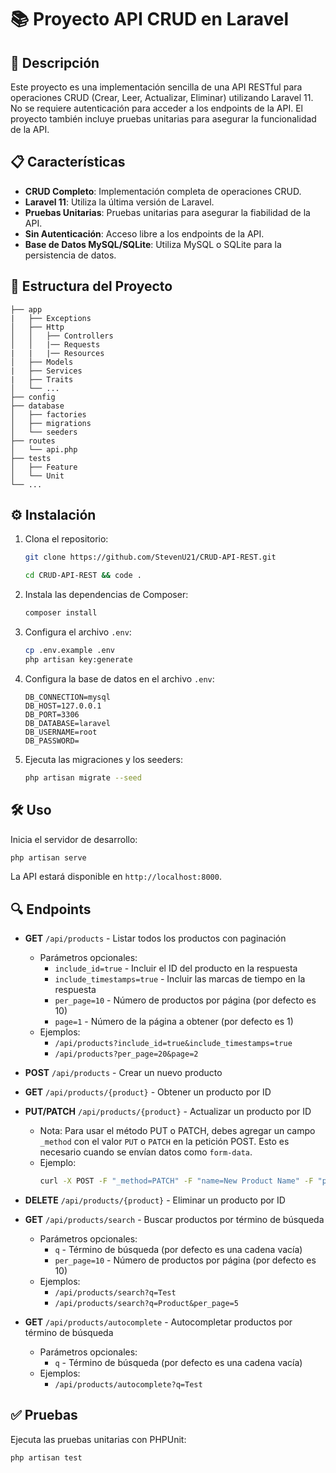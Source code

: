 # 📚 Proyecto API CRUD en Laravel

## 🚀 Descripción

Este proyecto es una implementación sencilla de una API RESTful para operaciones CRUD (Crear, Leer, Actualizar, Eliminar) utilizando Laravel 11. No se requiere autenticación para acceder a los endpoints de la API. El proyecto también incluye pruebas unitarias para asegurar la funcionalidad de la API.

## 📋 Características

- **CRUD Completo**: Implementación completa de operaciones CRUD.
- **Laravel 11**: Utiliza la última versión de Laravel.
- **Pruebas Unitarias**: Pruebas unitarias para asegurar la fiabilidad de la API.
- **Sin Autenticación**: Acceso libre a los endpoints de la API.
- **Base de Datos MySQL/SQLite**: Utiliza MySQL o SQLite para la persistencia de datos.

## 📂 Estructura del Proyecto

```
├── app
|   ├── Exceptions
│   ├── Http
│   │   ├── Controllers
│   │   |── Requests
|   |   |── Resources
│   ├── Models
|   ├── Services
|   ├── Traits
│   └── ...
├── config
├── database
│   ├── factories
│   ├── migrations
│   └── seeders
├── routes
│   └── api.php
├── tests
│   ├── Feature
│   └── Unit
└── ...
```

## ⚙️ Instalación

1. Clona el repositorio:

    ```bash
    git clone https://github.com/StevenU21/CRUD-API-REST.git
    ```

    ```bash
    cd CRUD-API-REST && code .
    ```

2. Instala las dependencias de Composer:

    ```bash
    composer install
    ```

3. Configura el archivo `.env`:

    ```bash
    cp .env.example .env
    php artisan key:generate
    ```

4. Configura la base de datos en el archivo `.env`:

    ```dotenv
    DB_CONNECTION=mysql
    DB_HOST=127.0.0.1
    DB_PORT=3306
    DB_DATABASE=laravel
    DB_USERNAME=root
    DB_PASSWORD=
    ```

5. Ejecuta las migraciones y los seeders:

    ```bash
    php artisan migrate --seed
    ```

## 🛠️ Uso

Inicia el servidor de desarrollo:

```bash
php artisan serve
```

La API estará disponible en `http://localhost:8000`.

## 🔍 Endpoints

- **GET** `/api/products` - Listar todos los productos con paginación
  - Parámetros opcionales:
    - `include_id=true` - Incluir el ID del producto en la respuesta
    - `include_timestamps=true` - Incluir las marcas de tiempo en la respuesta
    - `per_page=10` - Número de productos por página (por defecto es 10)
    - `page=1` - Número de la página a obtener (por defecto es 1)
  - Ejemplos:
    - `/api/products?include_id=true&include_timestamps=true`
    - `/api/products?per_page=20&page=2`

- **POST** `/api/products` - Crear un nuevo producto

- **GET** `/api/products/{product}` - Obtener un producto por ID

- **PUT/PATCH** `/api/products/{product}` - Actualizar un producto por ID
  - Nota: Para usar el método PUT o PATCH, debes agregar un campo `_method` con el valor `PUT` o `PATCH` en la petición POST. Esto es necesario cuando se envían datos como `form-data`.
  - Ejemplo:
    ```bash
    curl -X POST -F "_method=PATCH" -F "name=New Product Name" -F "price=99.99" http://your-api-url/api/products/{product}
    ```

- **DELETE** `/api/products/{product}` - Eliminar un producto por ID

- **GET** `/api/products/search` - Buscar productos por término de búsqueda
  - Parámetros opcionales:
    - `q` - Término de búsqueda (por defecto es una cadena vacía)
    - `per_page=10` - Número de productos por página (por defecto es 10)
  - Ejemplos:
    - `/api/products/search?q=Test`
    - `/api/products/search?q=Product&per_page=5`

- **GET** `/api/products/autocomplete` - Autocompletar productos por término de búsqueda
  - Parámetros opcionales:
    - `q` - Término de búsqueda (por defecto es una cadena vacía)
  - Ejemplos:
    - `/api/products/autocomplete?q=Test`
## ✅ Pruebas

Ejecuta las pruebas unitarias con PHPUnit:

```bash
php artisan test
```
